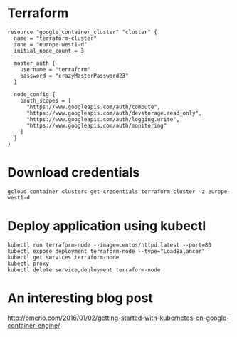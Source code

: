 # Terraform

    resource "google_container_cluster" "cluster" {
      name = "terraform-cluster"
      zone = "europe-west1-d"
      initial_node_count = 3
    
      master_auth {
        username = "terraform"
        password = "crazyMasterPassword23"
      }
    
      node_config {
        oauth_scopes = [
          "https://www.googleapis.com/auth/compute",
          "https://www.googleapis.com/auth/devstorage.read_only",
          "https://www.googleapis.com/auth/logging.write",
          "https://www.googleapis.com/auth/monitoring"
        ]
      }
    }

# Download credentials

    gcloud container clusters get-credentials terraform-cluster -z europe-west1-d

# Deploy application using kubectl

    kubectl run terraform-node --image=centos/httpd:latest --port=80
    kubectl expose deployment terraform-node --type="LoadBalancer"
    kubectl get services terraform-node
    kubectl proxy
    kubectl delete service,deployment terraform-node

# An interesting blog post 
http://omerio.com/2016/01/02/getting-started-with-kubernetes-on-google-container-engine/

